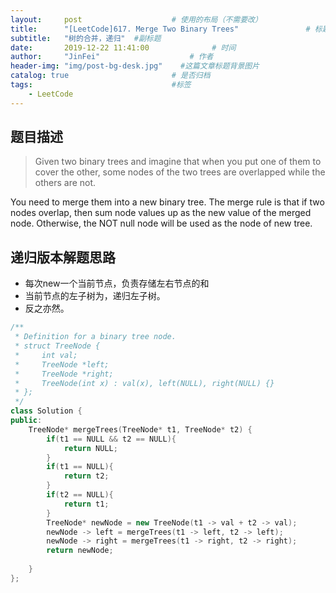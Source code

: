 ```yaml
---
layout:     post                    # 使用的布局（不需要改） 
title:      "[LeetCode]617. Merge Two Binary Trees"               # 标题  
subtitle:   "树的合并，递归"  #副标题 
date:       2019-12-22 11:41:00              # 时间 
author:     "JinFei"                    # 作者 
header-img: "img/post-bg-desk.jpg"    #这篇文章标题背景图片 
catalog: true                       # 是否归档 
tags:                               #标签     
    - LeetCode 
---
```


## 题目描述
> Given two binary trees and imagine that when you put one of them to cover the other, some nodes of the two trees are overlapped while the others are not.

You need to merge them into a new binary tree. The merge rule is that if two nodes overlap, then sum node values up as the new value of the merged node. Otherwise, the NOT null node will be used as the node of new tree.


## 递归版本解题思路

- 每次new一个当前节点，负责存储左右节点的和
- 当前节点的左子树为，递归左子树。
- 反之亦然。

```C++
/**
 * Definition for a binary tree node.
 * struct TreeNode {
 *     int val;
 *     TreeNode *left;
 *     TreeNode *right;
 *     TreeNode(int x) : val(x), left(NULL), right(NULL) {}
 * };
 */
class Solution {
public:
    TreeNode* mergeTrees(TreeNode* t1, TreeNode* t2) {
        if(t1 == NULL && t2 == NULL){
            return NULL;
        }
        if(t1 == NULL){
            return t2;
        }
        if(t2 == NULL){
            return t1;
        }
        TreeNode* newNode = new TreeNode(t1 -> val + t2 -> val);
        newNode -> left = mergeTrees(t1 -> left, t2 -> left);
        newNode -> right = mergeTrees(t1 -> right, t2 -> right);
        return newNode;
        
    }
};
```